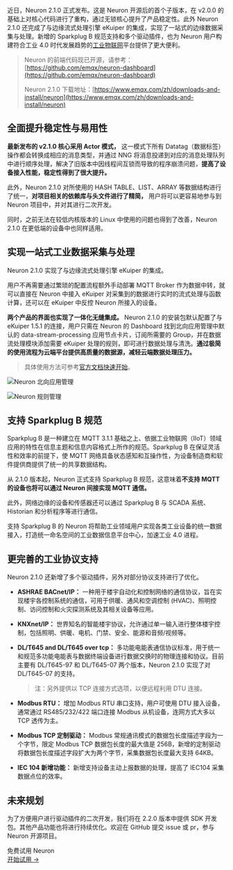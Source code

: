 近日，Neuron 2.1.0 正式发布。这是 Neuron 开源后的首个子版本，在 v2.0.0 的基础上对核心代码进行了重构，通过无锁核心提升了产品稳定性。此外 Neuron 2.1.0 还完成了与边缘流式处理引擎 eKuiper 的集成，实现了一站式的边缘数据采集与处理。新增的 Sparkplug B 规范支持和多个驱动插件，也为 Neuron 用户构建符合工业 4.0 时代发展趋势的[工业物联网](https://www.emqx.com/zh/blog/iiot-explained-examples-technologies-benefits-and-challenges)平台提供了更大便利。



> Neuron 的前端代码现已开源，请参考： [https://github.com/emqx/neuron-dashboard](https://github.com/emqx/neuron-dashboard)
>
> Neuron 2.1.0 下载地址：[https://www.emqx.com/zh/downloads-and-install/neuron](https://www.emqx.com/zh/downloads-and-install/neuron) 



## 全面提升稳定性与易用性

**最新发布的 v2.1.0 核心采用 Actor 模式，** 这一模式下所有 Datatag（数据标签）操作都会转换成相应的消息类型，并通过 NNG 将消息投递到对应的消息处理队列中进行顺序处理，解决了旧版本中因线程间互锁而导致的程序崩溃问题，**提高了设备接入性能，稳定性得到了很大提升。**

此外，Neuron 2.1.0 对所使用的 HASH TABLE、LIST、ARRAY 等数据结构进行了统一，**对项目相关的依赖库与头文件进行了精简，** 用户将可以更容易地参与到 Neuron 项目中，并对其进行二次开发。

同时，之前无法在较低内核版本的 Linux 中使用的问题也得到了改善，Neuron 2.1.0 在更低端的设备中也同样适用。

## 实现一站式工业数据采集与处理

Neuron 2.1.0 实现了与边缘流式处理引擎 eKuiper 的集成。

用户不再需要通过繁琐的配置流程额外手动部署 MQTT Broker 作为数据中转，就可以直接在 Neuron 中接入 eKuiper 对采集到的数据进行实时的流式处理与函数计算，还可以在 eKuiper 中反控 Neuron 所接入的设备。

**两个产品的界面也实现了一体化无缝集成。** Neuron 2.1.0 的安装包默认配置了与 eKuiper 1.5.1 的连接，用户只需在 Neuron 的 Dashboard 找到北向应用管理中默认的 data-stream-processing 应用节点卡片，订阅所需要的 Group，并在数据流处理模块添加需要 eKuiper 处理的规则，即可进行数据处理与清洗。**通过极简的使用流程为云端平台提供高质量的数据源，减轻云端数据处理压力。**

> 具体使用方法可参考[官方文档快速开始](https://docs.emqx.com/zh/neuron/latest/quick-start/hardware-specifications.html#run-for-the-first-time)。

![Neuron 北向应用管理](https://assets.emqx.com/images/320870fb329cf08bc433d484af4c5eda.png)

![Neuron 规则管理](https://assets.emqx.com/images/0c9ba2d9d7bef0ce0ae82a2135bee10b.png)


## 支持 Sparkplug B 规范

Sparkplug B 是一种建立在 MQTT 3.1.1 基础之上、依据工业物联网（IIoT）领域应用的特性在信息主题和信息内容格式上所作的规范。Sparkplug B 在保证灵活性和效率的前提下，使 MQTT 网络具备状态感知和互操作性，为设备制造商和软件提供商提供了统一的共享数据结构。

从 2.1.0 版本起，Neuron 正式支持 Sparkplug B 规范，这意味着**不支持 MQTT 的设备也将可以通过 Neuron 间接实现 MQTT 通信。**

此外，网络边缘的设备和传感器还可以通过 Sparkplug B 与 SCADA 系统、Historian 和分析程序等进行通信。

支持 Sparkplug B 的 Neuron 将帮助工业领域用户实现各类工业设备的统一数据接入，打造统一命名空间的工业数据信息平台中心，加速工业 4.0 进程。



## 更完善的工业协议支持

Neuron 2.1.0 还新增了多个驱动插件，另外对部分协议支持进行了优化。

- **ASHRAE BACnet/IP：** 一种用于楼宇自动化和控制网络的通信协议，旨在实现楼宇各控制系统的通信，可用于供暖、通风和空调控制 (HVAC)、照明控制、访问控制和火灾探测系统及其相关设备等应用。

- **KNXnet/IP：** 世界知名的智能楼宇协议，允许通过单一输入进行整体楼宇控制，包括照明、供暖、电机、门禁、安全、能源和音频/视频等。

- **DL/T645 and DL/T645 over tcp：** 多功能电能表通信协议标准，用于统一和规范多功能电能表与数据终端设备进行数据交换时的物理连接和协议。目前主要有 DL/T645-97 和 DL/T645-07 两个版本，Neuron 2.1.0 实现了对 DL/T645-07 的支持。

   >注：另外提供以 TCP 连接方式选项，以便远程利用 DTU 连接。

- **Modbus RTU：** 增加 Modbus RTU 串口支持，用户可使用 DTU 接入设备，通常通过 RS485/232/422 端口连接 Modbus 从机设备，连网方式大多以 TCP 透传为主。

- **Modbus TCP 定制驱动：** Modbus 常规通讯模式的数据包长度描述字段为一个字节，限定 Modbus TCP 数据包长度的最大值是 256B，新增的定制驱动将数据包长度描述字段扩大为两个字节，采集数据包长度最大支持 64KB。

- **IEC 104 新增功能：** 新增支持设备主动上报数据的处理，提高了 IEC104 采集数据点位的效率。

## 未来规划

为了方便用户进行驱动插件的二次开发，我们将在 2.2.0 版本中提供 SDK 开发包。其他产品功能也将进行持续优化。欢迎在 GitHub 提交 issue 或 pr，参与 Neuron 开源项目。

<section class="promotion">
    <div>
        免费试用 Neuron
    </div>
    <a href="https://www.emqx.com/zh/try?product=neuron" class="button is-gradient px-5">开始试用 →</a>
</section>
